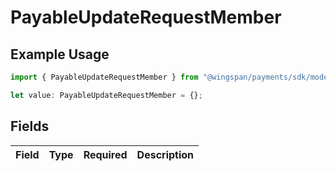 # PayableUpdateRequestMember

## Example Usage

```typescript
import { PayableUpdateRequestMember } from "@wingspan/payments/sdk/models/shared";

let value: PayableUpdateRequestMember = {};
```

## Fields

| Field       | Type        | Required    | Description |
| ----------- | ----------- | ----------- | ----------- |